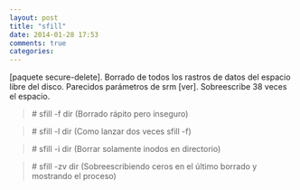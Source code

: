 ```yaml
---
layout: post
title: "sfill"
date: 2014-01-28 17:53
comments: true
categories: 
---
```

[paquete secure-delete]. Borrado de todos los rastros de datos del espacio libre del disco. Parecidos parámetros de srm [ver]. Sobreescribe 38 veces el espacio.

>\# sfill -f dir (Borrado rápito pero inseguro)

>\# sfill -l dir (Como lanzar dos veces sfill -f)

>\# sfill -i dir (Borrar solamente inodos en directorio)

>\# sfill -zv dir (Sobreescribiendo ceros en el último borrado y mostrando el proceso)

